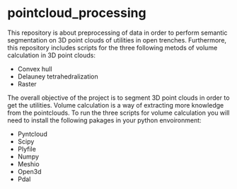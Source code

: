 # pointcloud_processing
This repository is about preprocessing of data in order to perform semantic segmentation on 3D point clouds of utilities in open trenches. 
Furthermore, this repository includes scripts for the three following metods of volume calculation in 3D point clouds:
- Convex hull
- Delauney tetrahedralization
- Raster

The overall objective of the project is to segment 3D point clouds in order to get the utilities. Volume calculation is a way of extracting more knowledge from the pointclouds. To run the three scripts for volume calculation you will need to install the following pakages in your python envoironment:
- Pyntcloud
- Scipy
- Plyfile
- Numpy
- Meshio
- Open3d
- Pdal
